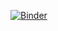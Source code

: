 [![Binder](https://mybinder.org/badge_logo.svg)](https://mybinder.org/v2/gh/buckcri/tf-collab-test/HEAD)
